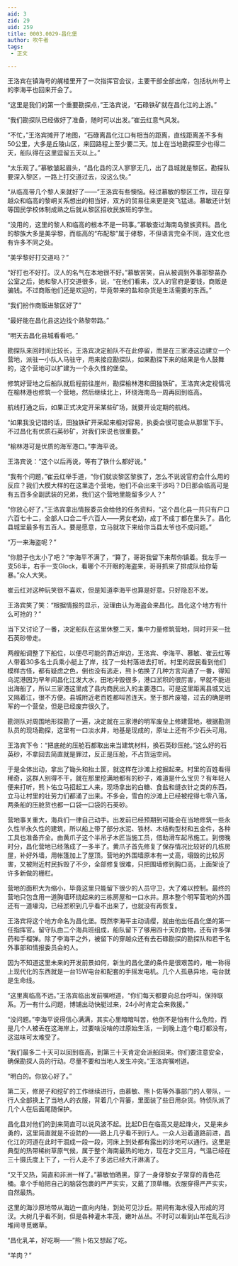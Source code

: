 ```yaml
---
aid: 3
zid: 29
uid: 259
title: 0003.0029-昌化堡
author: 吹牛者
tags: 
 - 正文

---
```




  王洛宾在镇海号的艉楼里开了一次指挥官会议，主要干部全部出席，包括杭州号上的李海平也回来开会了。

  “这里是我们的第一个重要勘探点，”王洛宾说，“石碌铁矿就在昌化江的上游。”

  “我们勘探队已经做好了准备，随时可以出发。”崔云红意气风发。

  “不忙，”王洛宾摊开了地图，“石碌离昌化江口有相当的距离，直线距离差不多有50公里，大多是丘陵山区，来回路程上至少要二天。加上在当地勘探至少也得二天，船队得在这里逗留五天以上。”

  “太乐观了。”慕敏皱起眉头，“昌化县的汉人寥寥无几，出了县城就是黎区。勘探队要深入黎区，一路上打交道过去，没这么快。”

  “从临高带几个黎人来就好了——”王洛宾有些懊恼。经过慕敏的黎区工作，现在穿越众和临高的黎峒关系想出的相当好，双方的贸易往来更是突飞猛进。慕敏还计划等国民学校体制成熟之后就从黎区招收民族班的学生。

  “没用的，这里的黎人和临高的根本不是一码事。”慕敏查过海南岛黎族资料。昌化的黎族大多是美孚黎，而临高的“布配黎”属于侾黎，不但语言完全不同，连文化也有许多不同之处。

  “美孚黎好打交道吗？”

  “好打也不好打。汉人的名气在本地很不好。”慕敏苦笑，自从被调到外事部黎苗办公室之后，她和黎人打交道很多，说，“在他们看来，汉人的官府是要钱，商贩是骗钱。不过商贩他们还是欢迎的，毕竟带来的盐和杂货是生活需要的东西。”

  “我们扮作商贩进黎区好了”

  “最好能在昌化县这边找个熟黎带路。”

  “明天去昌化县城看看吧。”

  勘探队来回时间比较长，王洛宾决定船队不在此停留，而是在三家港这边建立一个营地，派驻一小队人马驻守，用来接应勘探队，如果勘探下来的结果是令人鼓舞的，这个营地可以扩建为一个永久性的堡垒。

  修筑好营地之后船队就启程前往崖州，勘探榆林港和田独铁矿。王洛宾决定视情况在榆林港也修筑一个营地，然后继续北上，环绕海南岛一周再回到临高。

  航线打通之后，如果正式决定开采某些矿场，就要开设定期的航线。

  “如果我没记错的话，田独铁矿开采起来相对容易，执委会很可能会从那里下手。不过昌化有优质石英砂矿，对我们来说也很重要。”

  “榆林港可是优质的海军港口。”李海平说。

  王洛宾说：“这个以后再说，等有了铁什么都好说。”

  “我有个问题，”崔云红举手道，“你们就谈黎区黎族了，怎么不说说官府会什么用的反应？我们大模大样的在这里造个营地，他们不会出来干涉吗？D日那会临高可是有五百多全副武装的兄弟，我们这个营地里能留多少人？”

  “你放心好了，”王洛宾拿出情报委员会给他的任务资料，“这个昌化县一共只有户口六百七十二，全部人口合二千六百人——男女老幼，成丁不成丁都在里头了。昌化县城里最多有五百人。要是愿意，立马就攻下来给你当县太爷也不成问题。”

  “万一来海盗呢？”

  “你胆子也太小了吧？”李海平不满了，“算了，哥哥我留下来帮你镇着。我左手一支56半，右手一支Glock，看哪个不开眼的海盗来，哥哥抓来了排成队给你菊暴。”众人大笑。

  崔云红对这种玩笑很不喜欢，但是知道李海平也算是好意。只好隐忍不发。

  王洛宾笑了笑：“根据情报的显示，没理由认为海盗会来昌化。昌化这个地方有什么可抢的？”

  当下又讨论了一番，决定船队在这里休整二天，集中力量修筑营地，同时开采一批石英砂带走。

  两艘船调整了下船位，以便尽可能的靠近岸边，王洛宾、李海平、慕敏、崔云红等人带着30多名士兵乘小艇上了岸，找了一处村落进去打听。村里的居民看到他们模样古怪，都有疑虑之色，倒也没有逃走，熊卜佑换了几种方言沟通了一番，得知乌泥港因为早年间昌化江发大水，田地冲毁很多，港口淤积的很厉害，早就不能进出海船了，所以三家港这里成了县内商民出入的主要港口。可是这里距离县城又远又隔着江，很不方便。县城附近老百姓都叫苦连天。至于那片废墟，过去的确是明军的一个营垒，但是已经废弃很久了。

  勘测队对周围地形探勘了一遍，决定就在三家港的明军废垒上修建营地，根据勘测队员的现场勘探，这里有一口淡水井，地基是现成的，原址上还有不少石头可用。

  王洛宾下令：“把底舱的压舱石都取出来当建筑材料，换石英砂压舱。”这么好的石英砂，不拿回去简直就是罪过，反正是压舱，不占货运空间。

  于是全体出动，拿出了锄头和抬土筐，就这样在沙滩上挖掘起来。村里的百姓看得稀奇，这群人别得不干，就在那里挖满地都有的砂子，难道是什么宝贝？有年轻人便来打听，熊卜佑立马招起工人来，现场拿出的白糖、食盐和缝衣针之类的东西，立马让村里的壮劳力们都涌了出来。不多会，雪白的沙滩上已经被挖得七零八落，两条船的压舱货也都一口袋一口袋的石英砂。

  营地事关重大，海兵们一律自己动手。出发前已经预期到可能会在当地修筑一些永久性半永久性的建筑，所以船上带了部分水泥、铁材、木结构型材和五金件，各种工具也准备齐全。由黄爪子这个半吊子木匠当施工员，借助滑车起吊施工。到傍晚时分，昌化营地已经落成了一多半了。黄爪子首先修复了保存情况比较好的几栋房屋，补好外墙，用帐篷加上了屋顶。营地的外围墙原本有一丈高，塌毁的比较厉害，又被附近村民拆毁了不少，全部修复很难，只把围墙修到胸口高，上面架设了许多新做的栅栏。

  营地的面积大为缩小，毕竟这里只能留下很少的人员守卫，大了难以控制。最终的营地只包含用一道胸墙环绕起来的三栋房屋和一口水井。原本整个明军营地的外围还有一道壕沟，已经淤积到几乎看不出来了，也就没有再恢复。

  王洛宾将这个地方命名为昌化堡。既然李海平主动请缨，就由他出任昌化堡的第一任指挥官。留守队由二个海兵班组成，船队留下了够用四十天的食物，还有许多弹药和手榴弹。除了李海平之外，被留下的穿越众还有去石碌勘探的勘探队和若干名外事部和情报委员会的人。

  因为不知道这里未来的开发前景如何，新生的昌化堡的条件是很艰苦的，唯一称得上现代化的东西就是一台15W电台和配套的手摇发电机。几个人孤悬异地，电台就是生命线。

  “这里离临高不远。”王洛宾临出发前嘱咐道，“你们每天都要向总台呼叫，保持联系。万一有什么问题，博铺出动快艇过来，24小时肯定会来救援。”

  “没问题。”李海平说得信心满满，其实心里暗暗叫苦，他倒不是怕有什么危险，而是几个人被丢在这海岸上，过要啥没啥的过原始生活，一到晚上连个电灯都没有，这滋味可太难受了。

  “我们最多二十天可以回到临高，到第三十天肯定会派船回来。你们要注意安全，确保勘探人员的行动。尽量不要和当地人发生冲突。”王洛宾嘱咐道。

  “明白的。你放心好了。”

  第二天，修房子和挖矿的工作继续进行，由慕敏、熊卜佑等外事部门的人带队，一行人全部换上了当地人的衣服，背着几个背篓，里面装了些日用杂货。特侦队派了几个人在后面尾随保护。

  昌化县对他们的到来简直可以说风波不起。比起D日在临高又是起烽火，又是来乡勇的，这里简直就是不设防的——路上几乎看不到行人。一众人沿着道路前进，昌化江的河道在此时干涸成一段一段，河床上到处都有露出的沙地可以通行。这里是典型的热带稀树草原气候，属于整个海南最热的地方，现在才交三月，气温已经在三十摄氏度上下了，一行人走不了多远已经大汗淋漓了。

  “又干又热，简直和非洲一样了。”慕敏怕晒黑，穿了一身侾黎女子常穿的青色花桶。拿个手帕把自己的脑袋包裹的严严实实，又戴了顶草帽。衣服穿得严严实实，自然最热。

  这里的海沙原地带从海边一直向内陆，到处可见沙丘。期间有海水侵入形成的河汊。大树几乎看不到，但是各种灌木丰茂，嫩叶丛丛。不时可以看到山羊在乱石沙堆间寻觅嫩草。

  “昌化乳羊，好吃啊——”熊卜佑又想起了吃。

  “羊肉？”


